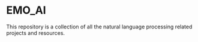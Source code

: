 # EMO_AI
This repository is a collection of all the natural language processing related projects and resources.
